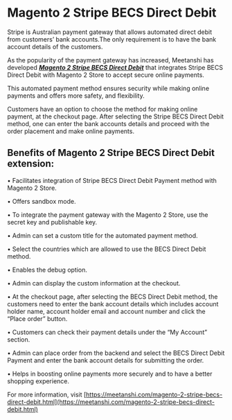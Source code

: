 # Magento 2 Stripe BECS Direct Debit

Stripe is Australian payment gateway that allows automated direct debit from customers’ bank accounts.The only requirement is to have the bank account details of the customers.

As the popularity of the payment gateway has increased, Meetanshi has developed ***[Magento 2 Stripe BECS Direct Debit](https://meetanshi.com/magento-2-stripe-becs-direct-debit.html)*** that integrates Stripe BECS Direct Debit with Magento 2 Store to accept secure online payments.

This automated payment method ensures security while making online payments and offers more safety, and flexibility.

Customers have an option to choose the method for making online payment, at the checkout page. After selecting the Stripe BECS Direct Debit method, one can enter the bank accounts details and proceed with the order placement and make online payments.

##  Benefits of  Magento 2 Stripe BECS Direct Debit extension:

• Facilitates integration of Stripe BECS Direct Debit Payment method with Magento 2 Store.

• Offers sandbox mode.

• To integrate the payment gateway with the Magento 2 Store, use the secret key and publishable key.

• Admin can set a custom title for the automated payment method.

• Select the countries which are allowed to use the BECS Direct Debit method.

• Enables the debug option.

• Admin can display the custom information at the checkout.

• At the checkout page, after selecting the BECS Direct Debit method, the customers need to enter the bank account details which includes account holder name, account holder email and account number and click the “Place order” button.

• Customers can check their payment details under the “My Account” section.

• Admin can place order from the backend and select the BECS Direct Debit Payment and enter the bank account details for submitting the order.

• Helps in boosting online payments more securely and to have a better shopping experience.

For more information, visit [https://meetanshi.com/magento-2-stripe-becs-direct-debit.html](https://meetanshi.com/magento-2-stripe-becs-direct-debit.html)



